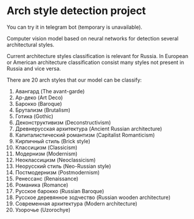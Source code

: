 # Arch style detection project

You can try it in telegram bot (temporary is unavailable).

Computer vision model based on neural networks for detection
several architectural styles. 

Current architecture styles classification is relevant for Russia. 
In European or American architecture classification consist many styles
not present in Russia and vice versa.

There are 20 arch styles that our model can be classify:
1. Авангард (The avant-garde)                                               
1. Ар-деко (Art Deco)                                                
1. Барокко (Baroque)                                                
1. Брутализм (Brutalism)                                             
1. Готика (Gothic)                                                  
1. Деконструктивизм (Deconstructivism)                                        
1. Древнерусская архитектура (Ancient Russian architecture)                             
1. Капиталистический романтизм (Capitalist Romanticism)                           
1. Кирпичный стиль (Brick style)                                        
1. Классицизм (Classicism)                                             
1. Модернизм (Modernism)
1. Неоклассицизм (Neoclassicism)
1. Неорусский стиль (Neo-Russian style)
1. Постмодернизм (Postmodernism)
1. Ренессанс (Renaissance)
1. Романика (Romance)
1. Русское барокко (Russian Baroque)
1. Русское деревянное зодчество (Russian wooden architecture)
1. Современная архитектура (Modern architecture)
1. Узорочье (Uzorochye)